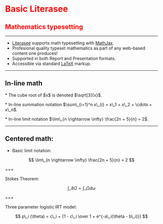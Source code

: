 <font color="red">

# Basic Literasee
## Mathematics typesetting

</font>

---

- [Literasee](http://literasee.io) supports math typesetting with [MathJax](https://www.mathjax.org/).
- Profesional quality typeset mathematics as part of any web-based content one produces!
- Supported in both Report and Presentation formats.
- Accessible via standard [LaTeX](https://www.latex-project.org/) markup.


---

## In-line math

<p class="fragment">* The cube root of $x$ is denoted $\sqrt[3]{x}$.</p>
<p class="fragment">* In-line summation notation $\sum\_{i=1}^n x\_{i} = x\_1 + x\_2 + \cdots + x\_n$.</p>
<p class="fragment">* In-line limit notation $\lim\_{n \rightarrow \infty} \frac{2n + 5}{n} = 2$.</p>

---

## Centered math:

* Basic limit notation:

$$
\lim\_{n \rightarrow \infty} \frac{2n + 5}{n} = 2
$$

===

Stokes Theorem:

$$
\int\_{\partial \Omega} = \int\_\Omega d\omega
$$

===

Three parameter logistic IRT model:

$$
p\_i (\theta) = c\_i + {1 - c\_i \over 1 + e^{-a\_i(\theta - b\_i)}}
$$
